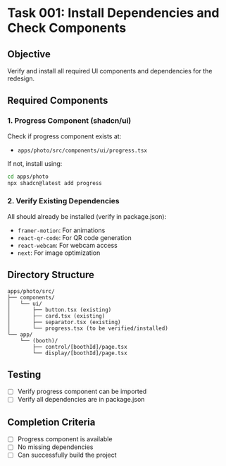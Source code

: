 # Task 001: Install Dependencies and Check Components

## Objective
Verify and install all required UI components and dependencies for the redesign.

## Required Components

### 1. Progress Component (shadcn/ui)
Check if progress component exists at:
- `apps/photo/src/components/ui/progress.tsx`

If not, install using:
```bash
cd apps/photo
npx shadcn@latest add progress
```

### 2. Verify Existing Dependencies
All should already be installed (verify in package.json):
- `framer-motion`: For animations
- `react-qr-code`: For QR code generation
- `react-webcam`: For webcam access
- `next`: For image optimization

## Directory Structure
```
apps/photo/src/
├── components/
│   └── ui/
│       ├── button.tsx (existing)
│       ├── card.tsx (existing)
│       ├── separator.tsx (existing)
│       └── progress.tsx (to be verified/installed)
└── app/
    └── (booth)/
        ├── control/[boothId]/page.tsx
        └── display/[boothId]/page.tsx
```

## Testing
- [ ] Verify progress component can be imported
- [ ] Verify all dependencies are in package.json

## Completion Criteria
- [ ] Progress component is available
- [ ] No missing dependencies
- [ ] Can successfully build the project
